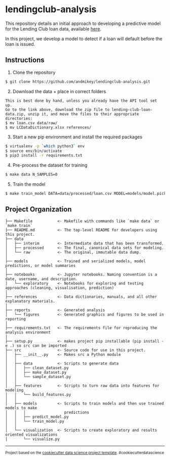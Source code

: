lendingclub-analysis
==============================

This repository details an initial approach to developing a predictive model for the Lending Club loan data, available [here](https://www.kaggle.com/wendykan/lending-club-loan-data/downloads/lending-club-loan-data.zip).

In this project, we develop a model to detect if a loan will default before the loan is issued.

Instructions 
------------

1. Clone the repository

```bash
$ git clone https://github.com/andmikey/lendingclub-analysis.git
```

2. Download the data + place in correct folders

```
This is best done by hand, unless you already have the API tool set up.
Go to the link above, download the zip file to lending-club-loan-data.zip, unzip it, and move the files to their appropriate directories:
$ mv loan.csv data/raw/
$ mv LCDataDictionary.xlsx references/
```

3. Start a new pip environment and install the required packages

```bash
$ virtualenv -p `which python3` env
$ source env/bin/activate
$ pip3 install -r requirements.txt
```

4. Pre-process the dataset for training

```bash
$ make data N_SAMPLES=0
```

5. Train the model

```bash
$ make train_model DATA=data/processed/loan.csv MODEL=models/model.pickle
```

Project Organization
------------

    ├── Makefile           <- Makefile with commands like `make data` or `make train`
    ├── README.md          <- The top-level README for developers using this project.
    ├── data
    │   ├── interim        <- Intermediate data that has been transformed.
    │   ├── processed      <- The final, canonical data sets for modeling.
    │   └── raw            <- The original, immutable data dump.
    │
    ├── models             <- Trained and serialized models, model predictions, or model summaries
    │
    ├── notebooks          <- Jupyter notebooks. Naming convention is a date, username, and description.
    │   └── exploratory    <- Notebooks for exploring and testing approaches (cleaning, visualisation, prediction)
    │
    ├── references         <- Data dictionaries, manuals, and all other explanatory materials.
    │
    ├── reports            <- Generated analysis 
    │   └── figures        <- Generated graphics and figures to be used in reporting
    │
    ├── requirements.txt   <- The requirements file for reproducing the analysis environment
    │
    ├── setup.py           <- makes project pip installable (pip install -e .) so src can be imported
    ├── src                <- Source code for use in this project.
    │   ├── __init__.py    <- Makes src a Python module
    │   │
    │   ├── data           <- Scripts to generate data
    │   │   ├── clean_dataset.py
    │   │   ├── make_dataset.py    
    │   │   └── sample_dataset.py
    │   │
    │   ├── features       <- Scripts to turn raw data into features for modeling
    │   │   └── build_features.py
    │   │
    │   ├── models         <- Scripts to train models and then use trained models to make
    │   │   │                 predictions
    │   │   ├── predict_model.py
    │   │   └── train_model.py
    │   │
    │   └── visualization  <- Scripts to create exploratory and results oriented visualizations
    │       └── visualize.py

--------

<p><small>Project based on the <a target="_blank" href="https://drivendata.github.io/cookiecutter-data-science/">cookiecutter data science project template</a>. #cookiecutterdatascience</small></p>
